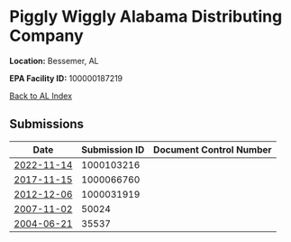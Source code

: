 # Piggly Wiggly Alabama Distributing Company

**Location:** Bessemer, AL

**EPA Facility ID:** 100000187219

[Back to AL Index](../../index.md)

## Submissions

| Date | Submission ID | Document Control Number |
|------|--------------|-------------------------|
| [2022-11-14](submissions/1000103216.md) | 1000103216 |  |
| [2017-11-15](submissions/1000066760.md) | 1000066760 |  |
| [2012-12-06](submissions/1000031919.md) | 1000031919 |  |
| [2007-11-02](submissions/50024.md) | 50024 |  |
| [2004-06-21](submissions/35537.md) | 35537 |  |
